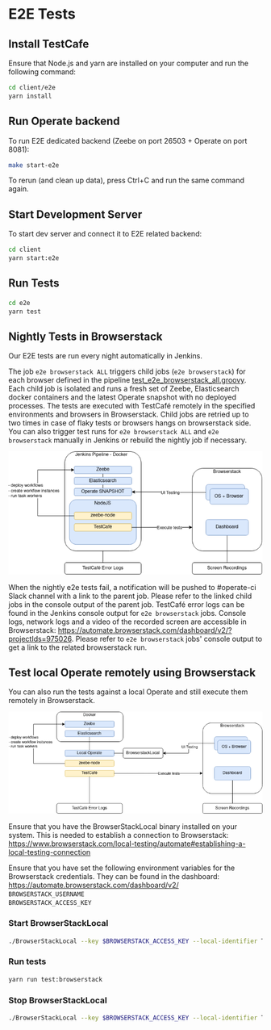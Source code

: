 # E2E Tests

## Install TestCafe

Ensure that Node.js and yarn are installed on your computer and run the following command:

```sh
cd client/e2e
yarn install
```

## Run Operate backend

To run E2E dedicated backend (Zeebe on port 26503 + Operate on port 8081):

```sh
make start-e2e
```

To rerun (and clean up data), press Ctrl+C and run the same command again.

## Start Development Server

To start dev server and connect it to E2E related backend:

```sh
cd client
yarn start:e2e
```

## Run Tests

```sh
cd e2e
yarn test
```

## Nightly Tests in Browserstack

Our E2E tests are run every night automatically in Jenkins.

The job `e2e browserstack ALL` triggers child jobs (`e2e browserstack`) for each browser defined in the pipeline [test_e2e_browserstack_all.groovy](/.ci/pipelines/test_e2e_browserstack_all.groovy). Each child job is isolated and runs a fresh set of Zeebe, Elasticsearch docker containers and the latest Operate snapshot with no deployed processes. The tests are executed with TestCafé remotely in the specified environments and browsers in Browserstack. Child jobs are retried up to two times in case of flaky tests or browsers hangs on browserstack side. You can also trigger test runs for `e2e browserstack ALL` and `e2e browserstack` manually in Jenkins or rebuild the nightly job if necessary.

![Browserstack Jenkins](docs/browserstack-jenkins.png)

When the nightly e2e tests fail, a notification will be pushed to #operate-ci Slack channel with a link to the parent job. Please refer to the linked child jobs in the console output of the parent job. TestCafé error logs can be found in the Jenkins console output for `e2e browserstack` jobs. Console logs, network logs and a video of the recorded screen are accessible in Browserstack: https://automate.browserstack.com/dashboard/v2/?projectIds=975026. Please refer to `e2e browserstack` jobs' console output to get a link to the related browserstack run.

## Test local Operate remotely using Browserstack

You can also run the tests against a local Operate and still execute them remotely in Browserstack.

![Browserstack Jenkins](docs/browserstack-local.png)

Ensure that you have the BrowserStackLocal binary installed on your system. This is needed to establish a connection to Browserstack: https://www.browserstack.com/local-testing/automate#establishing-a-local-testing-connection

Ensure that you have set the following environment variables for the Browserstack credentials. They can be found in the dashboard: https://automate.browserstack.com/dashboard/v2/  
`BROWSERSTACK_USERNAME`  
`BROWSERSTACK_ACCESS_KEY`

### Start BrowserStackLocal

```sh
./BrowserStackLocal --key $BROWSERSTACK_ACCESS_KEY --local-identifier TestCafe --daemon start --parallel-runs 1
```

### Run tests

```sh
yarn run test:browserstack
```

### Stop BrowserStackLocal

```sh
./BrowserStackLocal --key $BROWSERSTACK_ACCESS_KEY --local-identifier TestCafe --daemon stop
```
